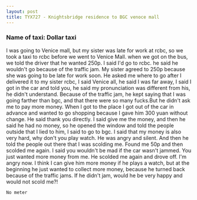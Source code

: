 ```yaml
---
layout: post
title: TYX727 - Knightsbridge residence to BGC venoce mall
---
```


### Name of taxi: Dollar taxi

I was going to Venice mall, but my sister was late for work at rcbc, so we took a taxi to rcbc before we went to Venice Mall. when we got on the bus, we told the driver that he wanted 250p. I said I'd go to rcbc. he said he wouldn't go because of the traffic jam. My sister agreed to 250p because she was going to be late for work soon. He asked me where to go after I delivered it to my sister rcbc, I said Venice all, he said I was far away, I said I got in the car and told you, he said my pronunciation was different from his, he didn't understand. Because of the traffic jam, he kept saying that I was going farther than bgc, and that there were so many fucks.But he didn't ask me to pay more money. When I got to the place I got out of the car in advance and wanted to go shopping because I gave him 300 yuan without change. He said thank you directly. I said give me the money, and then he said he had no money, so he opened the window and told the people outside that I lied to him, I said to go to bgc. I said that my money is also very hard, why don't you play watch. He was angry and silent. And then he told the people out there that I was scolding me. Found me 50p and then scolded me again. I said you wouldn't be mad if the car wasn't jammed. You just wanted more money from me. He scolded me again and drove off. I'm angry now. I think I can give him more money if he plays a watch, but at the beginning he just wanted to collect more money, because he turned back because of the traffic jams. If he didn't jam, would he be very happy and would not scold me?!

```No meter```
